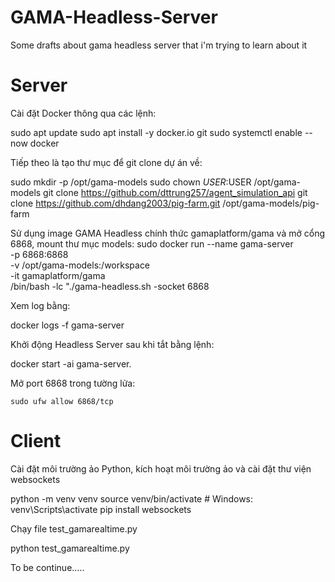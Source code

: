 # GAMA-Headless-Server
Some drafts about gama headless server that i'm trying to learn about it



# Server
Cài đặt Docker thông qua các lệnh:

sudo apt update
sudo apt install -y docker.io git
sudo systemctl enable --now docker

Tiếp theo là tạo thư mục để git clone dự án về: 

sudo mkdir -p /opt/gama-models
sudo chown $USER:$USER /opt/gama-models
git clone https://github.com/dttrung257/agent_simulation_api
git clone https://github.com/dhdang2003/pig-farm.git /opt/gama-models/pig-farm

Sử dụng image GAMA Headless chính thức gamaplatform/gama và mở cổng 6868, mount thư mục models:
sudo docker run --name gama-server \
  -p 6868:6868 \
  -v /opt/gama-models:/workspace \
  -it gamaplatform/gama \
  /bin/bash -lc "./gama-headless.sh -socket 6868

Xem log bằng: 

docker logs -f gama-server 

Khởi động Headless Server sau khi tắt bằng lệnh: 

docker start -ai gama-server.

Mở port 6868 trong tường lửa:

	sudo ufw allow 6868/tcp

# Client
Cài đặt môi trường ảo Python, kích hoạt môi trường ảo và cài đặt thư viện websockets

python -m venv venv
source venv/bin/activate   # Windows: venv\Scripts\activate
pip install websockets

Chạy file test_gamarealtime.py

python test_gamarealtime.py

To be continue.....




